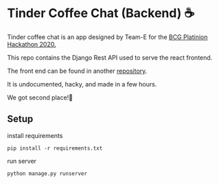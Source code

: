 # Tinder Coffee Chat (Backend) ☕

Tinder coffee chat is an app designed by Team-E for the [BCG Platinion Hackathon 2020.](https://hackathon.bcgplatinion.com/home/)

This repo contains the Django Rest API used to serve the react frontend. 

The front end can be found in another [repository](https://github.com/Shirakari/tinder-coffee-chat). 

It is undocumented, hacky, and made in a few hours. 

We got second place!🎉

## Setup

install requirements

`pip install -r requirements.txt`


run server

`python manage.py runserver`



